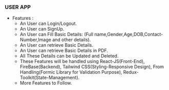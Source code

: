 ### USER APP

- Features :
  - An User can Login/Logout.
  - An User can SignUp.
  - An User can Fill Basic Details: (Full name,Gender,Age,DOB,Contact-Number,Image and other details).
  - An User can retrieve Basic Details.
  - An User can retrieve Basic Details in PDF.
  - All These Details can be Updated and Deleted.
  - These Features will be handled using React-JS(Front-End), FireBase(Backend), Tailwind CSS(Styling-Responsive Design), From Handling(Formic Library for Validation Purpose), Redux-Toolkit(State-Management).
  - More Features to Follow.
